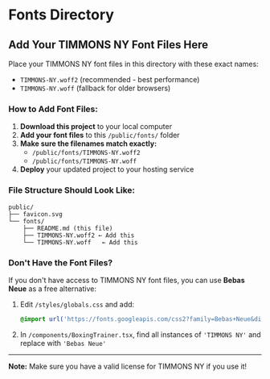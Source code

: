 # Fonts Directory

## Add Your TIMMONS NY Font Files Here

Place your TIMMONS NY font files in this directory with these exact names:

- `TIMMONS-NY.woff2` (recommended - best performance)
- `TIMMONS-NY.woff` (fallback for older browsers)

### How to Add Font Files:

1. **Download this project** to your local computer
2. **Add your font files** to this `/public/fonts/` folder
3. **Make sure the filenames match exactly:**
   - `/public/fonts/TIMMONS-NY.woff2`
   - `/public/fonts/TIMMONS-NY.woff`
4. **Deploy** your updated project to your hosting service

### File Structure Should Look Like:
```
public/
├── favicon.svg
└── fonts/
    ├── README.md (this file)
    ├── TIMMONS-NY.woff2 ← Add this
    └── TIMMONS-NY.woff   ← Add this
```

### Don't Have the Font Files?

If you don't have access to TIMMONS NY font files, you can use **Bebas Neue** as a free alternative:

1. Edit `/styles/globals.css` and add:
   ```css
   @import url('https://fonts.googleapis.com/css2?family=Bebas+Neue&display=swap');
   ```

2. In `/components/BoxingTrainer.tsx`, find all instances of `'TIMMONS NY'` and replace with `'Bebas Neue'`

---

**Note:** Make sure you have a valid license for TIMMONS NY if you use it!
